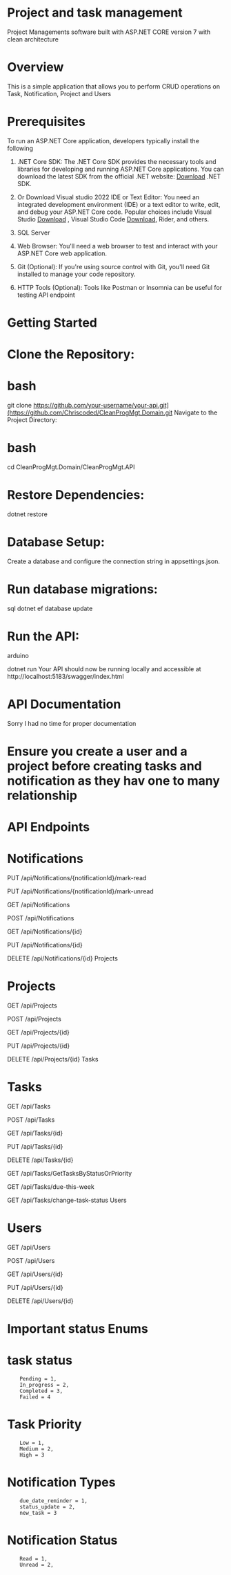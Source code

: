 # Project and task management
Project Managements software built with ASP.NET CORE version 7 with clean architecture

# Overview
This is a simple application that allows you to perform CRUD operations on Task, Notification, Project and Users

# Prerequisites
To run an ASP.NET Core application, developers typically install the following

1. .NET Core SDK: The .NET Core SDK provides the necessary tools and libraries for developing and running ASP.NET Core applications. You can download the latest SDK from the official .NET website: [Download](https://dotnet.microsoft.com/en-us/download/visual-studio-sdks) .NET SDK.

2. Or Download Visual studio 2022 IDE or Text Editor: You need an integrated development environment (IDE) or a text editor to write, edit, and debug your ASP.NET Core code. Popular choices include Visual Studio  [Download](https://visualstudio.microsoft.com/vs/community/) , Visual Studio Code [Download](https://code.visualstudio.com/download), Rider, and others.

3. SQL Server

4. Web Browser: You'll need a web browser to test and interact with your ASP.NET Core web application.

5. Git (Optional): If you're using source control with Git, you'll need Git installed to manage your code repository.

6. HTTP Tools (Optional): Tools like Postman or Insomnia can be useful for testing API endpoint

# Getting Started


# Clone the Repository:

# bash
git clone https://github.com/your-username/your-api.git](https://github.com/Chriscoded/CleanProgMgt.Domain.git
Navigate to the Project Directory:

# bash

cd CleanProgMgt.Domain/CleanProgMgt.API

#  Restore Dependencies:

dotnet restore
#  Database Setup:

Create a database and configure the connection string in appsettings.json.
# Run database migrations:
sql
dotnet ef database update
# Run the API:

arduino

dotnet run
Your API should now be running locally and accessible at http://localhost:5183/swagger/index.html

# API Documentation
Sorry I had no time for proper documentation
# Ensure you create a user and a project before creating tasks and notification as they hav one to many relationship

# API Endpoints

# Notifications

PUT
/api/Notifications/{notificationId}/mark-read

PUT
/api/Notifications/{notificationId}/mark-unread

GET
/api/Notifications

POST
/api/Notifications

GET
/api/Notifications/{id}

PUT
/api/Notifications/{id}

DELETE
/api/Notifications/{id}
Projects

# Projects

GET
/api/Projects

POST
/api/Projects

GET
/api/Projects/{id}

PUT
/api/Projects/{id}

DELETE
/api/Projects/{id}
Tasks

# Tasks

GET
/api/Tasks

POST
/api/Tasks

GET
/api/Tasks/{id}

PUT
/api/Tasks/{id}

DELETE
/api/Tasks/{id}

GET
/api/Tasks/GetTasksByStatusOrPriority

GET
/api/Tasks/due-this-week

GET
/api/Tasks/change-task-status
Users

# Users

GET
/api/Users

POST
/api/Users

GET
/api/Users/{id}

PUT
/api/Users/{id}

DELETE
/api/Users/{id}

# Important status Enums

# task status

        Pending = 1,
        In_progress = 2,
        Completed = 3,
        Failed = 4

# Task Priority
        Low = 1,
        Medium = 2,
        High = 3

# Notification Types
        due_date_reminder = 1,
        status_update = 2,
        new_task = 3
# Notification Status
        Read = 1,
        Unread = 2,


